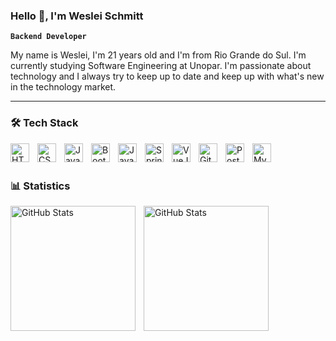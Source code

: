 ### Hello 👋, I'm Weslei Schmitt

**`Backend Developer`**

My name is Weslei, I'm 21 years old and I'm from Rio Grande do Sul. I'm currently studying Software Engineering at Unopar. I'm passionate about technology and I always try to keep up to date and keep up with what's new in the technology market.

---

### 🛠️ Tech Stack

<img 
align="left" 
alt="HTML"
title="HTML" 
width="30px" 
style="padding-right: 10px;" 
src="https://cdn.jsdelivr.net/gh/devicons/devicon@latest/icons/html5/html5-original.svg" 
/>
<img 
align="left" 
alt="CSS" 
title="CSS"
width="30px" 
style="padding-right: 10px;" 
src="https://cdn.jsdelivr.net/gh/devicons/devicon@latest/icons/css3/css3-original.svg" 
/>
<img 
align="left" 
alt="JavaScript" 
title="JavaScript"
width="30px" 
style="padding-right: 10px;" 
src="https://cdn.jsdelivr.net/gh/devicons/devicon@latest/icons/javascript/javascript-original.svg" 
/>
<img 
align="left" 
alt="Bootstrap"
title="Bootstrap" 
width="30px" 
style="padding-right: 10px;" 
src="https://cdn.jsdelivr.net/gh/devicons/devicon@latest/icons/bootstrap/bootstrap-original.svg" 
/>
<img 
align="left" 
alt="Java" 
title="Java"
width="30px" 
style="padding-right: 10px;" 
src="https://cdn.jsdelivr.net/gh/devicons/devicon@latest/icons/java/java-original.svg" 
/>
<img 
align="left" 
alt="SpringBoot" 
title="SpringBoot"
width="30px" 
style="padding-right: 10px;" 
src="https://cdn.jsdelivr.net/gh/devicons/devicon@latest/icons/spring/spring-original-wordmark.svg" 
/>
<img 
align="left" 
alt="VueJs" 
title="VueJs"
width="30px" 
style="padding-right: 10px;" 
src="https://cdn.jsdelivr.net/gh/devicons/devicon@latest/icons/mysql/mysql-original-wordmark.svg](https://cdn.jsdelivr.net/gh/devicons/devicon@latest/icons/vuejs/vuejs-original-wordmark.svg" 
/>
<img 
align="left" 
alt="Git" 
title="Git"
width="30px" 
style="padding-right: 10px;" 
src="https://cdn.jsdelivr.net/gh/devicons/devicon@latest/icons/git/git-original.svg" 
/>
<img 
align="left" 
alt="PostgreSql" 
title="PostgreSql"
width="30px" 
style="padding-right: 10px;" 
src="https://cdn.jsdelivr.net/gh/devicons/devicon@latest/icons/postgresql/postgresql-original-wordmark.svg" 
/>
<img 
align="left" 
alt="MySql" 
title="MySql"
width="30px" 
style="padding-right: 10px;" 
src="https://cdn.jsdelivr.net/gh/devicons/devicon@latest/icons/mysql/mysql-original-wordmark.svg" 
/>
<br/>
<br/>

### 📊 Statistics

<p>
<img 
align="left" 
alt="GitHub Stats" 
height="200" 
style="padding-right: 10px;" 
src="https://github-readme-stats.vercel.app/api?username=Weslei23&show_icons=true&theme=tokyonight&include_all_commits=true&locale=pt-br" 
/>

<img 
align="left" 
alt="GitHub Stats" 
height="200" 
src="https://github-readme-stats.vercel.app/api/top-langs/?username=Weslei23&theme=tokyonight&layout=compact&custom_title=Tecnologias&langs_count=9" 
/>

</p>
